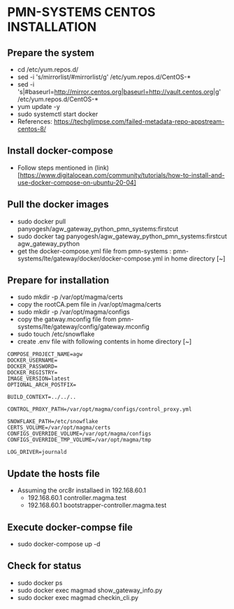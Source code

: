 # PMN-SYSTEMS CENTOS INSTALLATION

## Prepare the system
* cd /etc/yum.repos.d/
* sed -i 's/mirrorlist/#mirrorlist/g' /etc/yum.repos.d/CentOS-*
* sed -i 's|#baseurl=http://mirror.centos.org|baseurl=http://vault.centos.org|g' /etc/yum.repos.d/CentOS-*
* yum update -y
* sudo systemctl start docker
* References: https://techglimpse.com/failed-metadata-repo-appstream-centos-8/

## Install docker-compose
* Follow steps mentioned in (link)[https://www.digitalocean.com/community/tutorials/how-to-install-and-use-docker-compose-on-ubuntu-20-04]

## Pull the docker images
* sudo docker pull panyogesh/agw_gateway_python_pmn_systems:firstcut
* sudo docker tag panyogesh/agw_gateway_python_pmn_systems:firstcut agw_gateway_python
* get the docker-compose.yml file from pmn-systems : pmn-systems/lte/gateway/docker/docker-compose.yml
  in home directory [~]

## Prepare for installation
* sudo mkdir -p /var/opt/magma/certs
* copy the rootCA.pem file in /var/opt/magma/certs
* sudo mkdir -p /var/opt/magma/configs
* copy the gatway.mconfig file from  pmn-systems/lte/gateway/config/gateway.mconfig
* sudo touch /etc/snowflake
* create .env file with following contents in home directory [~]
```
COMPOSE_PROJECT_NAME=agw
DOCKER_USERNAME=
DOCKER_PASSWORD=
DOCKER_REGISTRY=
IMAGE_VERSION=latest
OPTIONAL_ARCH_POSTFIX=

BUILD_CONTEXT=../../..

CONTROL_PROXY_PATH=/var/opt/magma/configs/control_proxy.yml

SNOWFLAKE_PATH=/etc/snowflake
CERTS_VOLUME=/var/opt/magma/certs
CONFIGS_OVERRIDE_VOLUME=/var/opt/magma/configs
CONFIGS_OVERRIDE_TMP_VOLUME=/var/opt/magma/tmp

LOG_DRIVER=journald
```  

## Update the hosts file
* Assuming the orc8r installaed in 192.168.60.1
  - 192.168.60.1 controller.magma.test
  - 192.168.60.1 bootstrapper-controller.magma.test  

## Execute docker-compse file
* sudo docker-compose up -d

## Check for status
* sudo docker ps
* sudo docker exec magmad show_gateway_info.py
* sudo docker exec magmad checkin_cli.py
